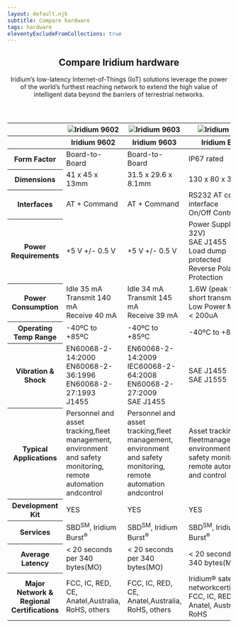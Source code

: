 ```yaml
---
layout: default.njk
subtitle: Compare hardware
tags: hardware
eleventyExcludeFromCollections: true
---
```


<!-- Main -->
<div id="main" class="wrapper style1">
	<div class="container">
		<header class="major">
			<h2>Compare Iridium hardware</h2>
			<p>Iridium’s low-latency Internet-of-Things (IoT) solutions leverage the power of the world’s furthest reaching network to 
				extend the high value of intelligent data beyond the barriers of terrestrial networks.</p>
		</header>
		<!-- Content -->
		<section>
			<table class="comparison-table">
				<thead>
					<tr>
						<th>&nbsp;</th>
						<th><span class="image fit"><img src="/img/hardware_9602.jpg" alt="Iridium 9602"></span></th>
						<th><span class="image fit"><img src="/img/hardware_9603.jpg" alt="Iridium 9603"></span></th>
						<th><span class="image fit"><img src="/img/hardware_edge.jpg" alt="Iridium Edge"></span></th>
					</tr>
					<tr>
						<th>&nbsp;</th>
						<th>Iridium 9602</th>
						<th>Iridium 9603</th>
						<th>Iridium Edge</th>
					</tr>
				</thead>
				<tbody>
					<tr>
						<th>Form Factor</th>
						<td>Board-to-Board</td>
						<td>Board-to-Board</td>
						<td>IP67 rated</td>
					</tr>
					<tr>
						<th>Dimensions</th>
						<td>41 x 45 x 13mm</td>
						<td>31.5 x 29.6 x 8.1mm</td>
						<td>130 x 80 x 30 (H)</td>
					</tr>
					<tr>
						<th>Interfaces</th>
						<td>AT + Command</td>
						<td>AT + Command</td>
						<td>RS232 AT command interface<br>
							On/Off Control lines</td>
					</tr>
					<tr>
						<th>Power Requirements</th>
						<td>+5 V +/- 0.5 V</td>
						<td>+5 V +/- 0.5 V</td>
						<td>Power Supply (9-32V)<br>
							SAE J1455<br>
							Load dump protected<br>
							Reverse Polarity Protection</td>
					</tr>
					<tr>
						<th>Power Consumption</th>
						<td>Idle 35 mA<br>
							Transmit 140 mA<br>
							Receive 40 mA</td>
						<td>Idle 34 mA<br>
							Transmit 145 mA<br>
							Receive 39 mA</td>
						<td>1.6W (peak for short transmitburst)<br>
							Low Power Modes: &lt; 200uA</td>
					</tr>
					<tr>
						<th>Operating Temp Range</th>
						<td>-40ºC to +85ºC</td>
						<td>-40ºC to +85ºC</td>
						<td>-40ºC to +85ºC</td>
					</tr>
					<tr>
						<th>Vibration & Shock</th>
						<td>EN60068-2-14:2000<br>
							EN60068-2-36:1996<br>
							EN60068-2-27:1993<br>
							J1455</td>
						<td>EN60068-2-14:2009<br>
							IEC60068-2-64:2008<br>
							EN60068-2-27:2009<br>
							SAE J1455</td>
						<td>SAE J1455<br>
							SAE J1555</td>
					</tr>
					<tr>
						<th>Typical Applications</th>
						<td>Personnel and asset tracking,fleet management, environment and safety monitoring, remote automation andcontrol</td>
						<td>Personnel and asset tracking,fleet management, environment and safety monitoring, remote automation andcontrol</td>
						<td>Asset tracking, fleetmanagement, environment and safety monitoring, remote automation and control</td>
					</tr>
					<tr>
						<th>Development Kit</th>
						<td>YES</td>
						<td>YES</td>
						<td>YES</td>
					</tr>
					<tr>
						<th>Services</th>
						<td>SBD<sup>SM</sup>, Iridium Burst<sup>&reg;</sup></td>
						<td>SBD<sup>SM</sup>, Iridium Burst<sup>&reg;</sup></td>
						<td>SBD<sup>SM</sup>, Iridium Burst<sup>&reg;</sup></td>
					</tr>
					<tr>
						<th>Average Latency</th>
						<td>&lt; 20 seconds per 340 bytes(MO)</td>
						<td>&lt; 20 seconds per 340 bytes(MO)</td>
						<td>&lt; 20 seconds per 340 bytes(MO)</td>
					</tr>
					<tr>
						<th>Major Network & Regional Certifications</th>
						<td>FCC, IC, RED, CE, Anatel,Australia, RoHS, others</td>
						<td>FCC, IC, RED, CE, Anatel,Australia, RoHS, others</td>
						<td>Iridium® satellite networkcertification, FCC, IC, RED, CE, Anatel, Australia, RoHS</td>
					</tr>
				</tbody>
			</table>
		</section>
	</div>
</div>
